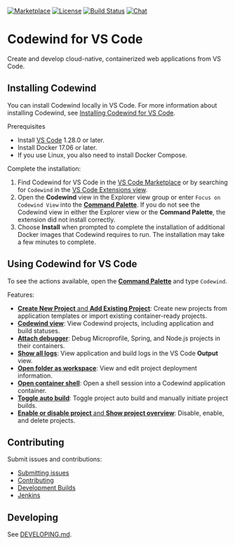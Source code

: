 [![Marketplace](https://img.shields.io/vscode-marketplace/v/IBM.codewind.svg?label=marketplace&logo=visual-studio-code)](https://marketplace.visualstudio.com/items?itemName=IBM.codewind)
[![License](https://img.shields.io/badge/License-EPL%202.0-red.svg?label=license&logo=eclipse)](https://www.eclipse.org/legal/epl-2.0/)
[![Build Status](https://ci.eclipse.org/codewind/buildStatus/icon?job=Codewind%2Fcodewind-vscode%2Fmaster)](https://ci.eclipse.org/codewind/job/Codewind/job/codewind-vscode/job/master/)
[![Chat](https://img.shields.io/static/v1.svg?label=chat&message=mattermost&color=145dbf)](https://mattermost.eclipse.org/eclipse/channels/eclipse-codewind)

# Codewind for VS Code
Create and develop cloud-native, containerized web applications from VS Code.

## Installing Codewind
You can install Codewind locally in VS Code. For more information about installing Codewind, see [Installing Codewind for VS Code](https://www.eclipse.org/codewind/mdtvscinstallinfo.html).

Prerequisites
- Install [VS Code](https://code.visualstudio.com/download) 1.28.0 or later.
- Install Docker 17.06 or later.
- If you use Linux, you also need to install Docker Compose.

Complete the installation:
1. Find Codewind for VS Code in the [VS Code Marketplace](https://marketplace.visualstudio.com/items?itemName=IBM.codewind) or by searching for `Codewind` in the [VS Code Extensions view](https://code.visualstudio.com/docs/editor/extension-gallery#_browse-for-extensions).
2. Open the **Codewind** view in the Explorer view group or enter `Focus on Codewind View` into the [**Command Palette**](https://code.visualstudio.com/docs/getstarted/userinterface#_command-palette). If you do not see the Codewind view in either the Explorer view or the **Command Palette**, the extension did not install correctly.
3. Choose **Install** when prompted to complete the installation of additional Docker images that Codewind requires to run. The installation may take a few minutes to complete.

## Using Codewind for VS Code
To see the actions available, open the [**Command Palette**](https://code.visualstudio.com/docs/getstarted/userinterface#_command-palette) and type `Codewind`.</br>

Features:</br>
- [**Create New Project** and **Add Existing Project**](https://www.eclipse.org/codewind/mdt-vsc-commands-project.html): Create new projects from application templates or import existing container-ready projects.
- [**Codewind view**](https://www.eclipse.org/codewind/mdt-vsc-commands-project.html): View Codewind projects, including application and build statuses.
- [**Attach debugger**](https://www.eclipse.org/codewind/mdt-vsc-commands-restart-and-debug.html): Debug Microprofile, Spring, and Node.js projects in their containers.
- [**Show all logs**](https://www.eclipse.org/codewind/mdt-vsc-commands-project.html): View application and build logs in the VS Code **Output** view.
- [**Open folder as workspace**](https://www.eclipse.org/codewind/mdt-vsc-commands-project.html): View and edit project deployment information.
- [**Open container shell**](https://www.eclipse.org/codewind/mdt-vsc-commands-project.html): Open a shell session into a Codewind application container.
- [**Toggle auto build**](https://www.eclipse.org/codewind/mdt-vsc-commands-project.html): Toggle project auto build and manually initiate project builds.
- [**Enable or disable project** and **Show project overview**](https://www.eclipse.org/codewind/mdt-vsc-commands-project.html): Disable, enable, and delete projects.

## Contributing
Submit issues and contributions:
- [Submitting issues](https://github.com/eclipse/codewind/issues)
- [Contributing](CONTRIBUTING.md)
- [Development Builds](https://download.eclipse.org/codewind/codewind-vscode/)
- [Jenkins](https://ci.eclipse.org/codewind/job/Codewind/job/codewind-vscode/)

## Developing
See [DEVELOPING.md](https://github.com/eclipse/codewind-vscode/blob/master/DEVELOPING.md).
